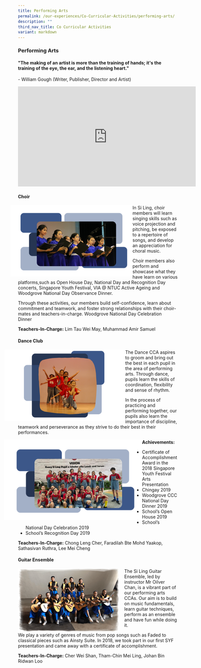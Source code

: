 ```yaml
---
title: Performing Arts
permalink: /our-experiences/Co-Curricular-Activities/performing-arts/
description: ""
third_nav_title: Co Curricular Activities
variant: markdown
---
```

### Performing Arts

#### "The making of an artist is more than the training of hands;&nbsp;it's the training of the eye, the ear, and the listening heart."

\- William Gough (Writer, Publisher, Director and Artist)

<iframe width="560" height="315" src="https://www.youtube.com/embed/ST3UG2o1fgY" title="YouTube video player" frameborder="0" allow="accelerometer; autoplay; clipboard-write; encrypted-media; gyroscope; picture-in-picture" allowfullscreen=""></iframe>

#### Choir

<img src="/images/Choir_.png" style="width:400px;margin-right:-15px;margin-left:-24px" align="left"> 

In Si Ling, choir members will learn singing skills such as voice projection and pitching, be exposed to a repertoire of songs, and develop an appreciation for choral music. 

Choir members also perform and showcase what they have learn on various platforms,such as Open House Day, National Day and Recognition Day concerts, Singapore Youth Festival, VIA @ NTUC Active Ageing and Woodgrove National Day Observance Dinner.&nbsp;

Through these activities, our members build self-confidence, learn about commitment and teamwork, and foster strong relationships with their choir-mates and teachers-in-charge.&nbsp;Woodgrove National Day Celebration Dinner&nbsp;

  

**Teachers-In-Charge:**&nbsp;Lim Tau Wei May, Muhammad Amir Samuel

#### Dance Club

<img src="/images/Dance.png" style="width:400px;margin-right:-20px;margin-left:-42px" align="left"> 

The Dance CCA aspires to groom and bring out the best in each pupil in the area of performing arts. Through dance, pupils learn the skills of coordination, flexibility and sense of rhythm.&nbsp;  

In the process of practicing and performing together, our pupils also learn the importance of discipline, teamwork and perseverance as they strive to do their best in their performances.

<img src="/images/Dance__cca.png" style="width:450px;margin-right:-15px; margin-left:-44px" align="left"> 

**Achievements:**

*   Certificate of Accomplishment Award in the 2018 Singapore Youth Festival Arts Presentation&nbsp;
*   Chingay 2019
*   Woodgrove CCC National Day Dinner 2019
*   School’s Open House 2019
*   School’s National Day Celebration 2019
*   School’s Recognition Day 2019

**Teachers-In-Charge:**&nbsp;Chong Leng Cher, Faradilah Bte Mohd Yaakop, Sathasivan Ruthra, Lee Mei Cheng

#### Guitar Ensemble

<img src="/images/cca5.png" style="width:320px;height:200px;margin-right:15px;" align="left">
The Si Ling Guitar Ensemble, led by instructor Mr Oilver Chan, is a vibrant part of our performing arts CCAs.&nbsp;Our aim is to build on music fundamentals, learn guitar techniques, perform as an ensemble and have fun while doing it.&nbsp;

We play a variety of genres of music from pop songs such as Faded to classical pieces such as Ainsty Suite. In 2018, we took part in our first SYF presentation and came away with a certificate of accomplishment.

**Teachers-In-Charge:**&nbsp;Cher Wei Shan, Tham-Chin Mei Ling, Johan Bin Ridwan Loo